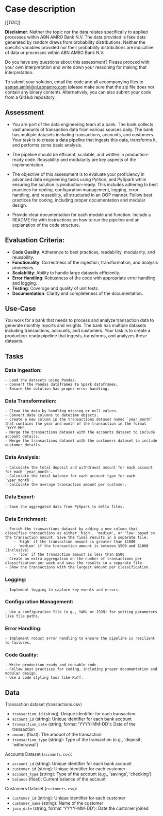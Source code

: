 # Case description

[[_TOC_]]

**Disclaimer**: Neither the topic nor the data relates specifically to applied processes within ABN AMRO Bank N.V. The data provided is fake data generated by random draws from probability distributions. Neither the specific variables provided nor their probability distributions are indicative of data or processes within ABN AMRO Bank N.V.

Do you have any questions about this assessment? Please proceed with your own interpretation and write down your reasoning for making that interpretation.

To submit your solution, email the code and all accompanying files to saman.amini@nl.abnamro.com (please make sure that the zip file does not contain any binary content). Alternatively, you can also submit your code from a GitHub repository.

## Assessment
- You are part of the data engineering team at a bank. The bank collects vast amounts of transaction data from various sources daily. The bank has multiple datasets including transactions, accounts, and customers. Your task is to create a data pipeline that ingests this data, transforms it, and performs some basic analysis.


- The pipeline should be efficient, scalable, and written in production-ready code. Reusability and modularity are key aspects of the implementation.


- The objective of this assessment is to evaluate your proficiency in advanced data engineering tasks using Python, and PySpark while ensuring the solution is production-ready. This includes adhering to best practices for coding, configuration management, logging, error handling, and reusability, all structured in an OOP manner. 
Follow best practices for coding, including proper documentation and modular design.


- Provide clear documentation for each module and function.
Include a README file with instructions on how to run the pipeline and an explanation of the code structure.

## Evaluation Criteria:
- **Code Quality**: Adherence to best practices, readability, modularity, and reusability.
- **Functionality**: Correctness of the ingestion, transformation, and analysis processes.
- **Scalability**: Ability to handle large datasets efficiently.
- **Error Handling**: Robustness of the code with appropriate error handling and logging.
- **Testing**: Coverage and quality of unit tests.
- **Documentation**: Clarity and completeness of the documentation.


## Use-Case
You work for a bank that needs to process and analyze transaction data to generate monthly reports and insights. The bank has multiple datasets including transactions, accounts, and customers. Your task is to create a production-ready pipeline that ingests, transforms, and analyzes these datasets.

## Tasks
### Data Ingestion:
    - Load the datasets using Pandas.
    - Convert the Pandas dataframes to Spark dataframes.
    - Ensure the solution has proper error handling.

### Data Transformation:
    - Clean the data by handling missing or null values.
    - Convert date columns to datetime objects.
    - Create a new column in the transactions dataset named `year_month` that contains the year and month of the transaction in the format 'YYYY-MM'.
    - Merge the transactions dataset with the accounts dataset to include account details.
    - Merge the transactions dataset with the customers dataset to include customer details.

### Data Analysis:
    - Calculate the total deposit and withdrawal amount for each account for each `year_month`.
    - Calculate the total balance for each account type for each `year_month`.
    - Calculate the average transaction amount per customer.

### Data Export:
    - Save the aggregated data from PySpark to delta files.

### Data Enrichment:
    - Enrich the transactions dataset by adding a new column that classifies transactions as either 'high', 'medium', or 'low' based on the transaction amount. Save the final results in a separate file.
        - 'high' if the transaction amount is greater than $1000
        - 'medium' if the transaction amount is between $500 and $1000 (inclusive)
        - 'low' if the transaction amount is less than $500
    - Create an extra aggregation on the number of transactions per classification per week and save the results in a separate file.
    - Show the transactions with the largest amount per classification.

### Logging:
    - Implement logging to capture key events and errors.

### Configuration Management:
    - Use a configuration file (e.g., YAML or JSON) for setting parameters like file paths.

### Error Handling:
    - Implement robust error handling to ensure the pipeline is resilient to failures.

### Code Quality:
    - Write production-ready and reusable code.
    - Follow best practices for coding, including proper documentation and modular design.
    - Use a code styling tool like Ruff.

## Data
Transaction dataset (transactions.csv)
- `transaction_id` (string): Unique identifier for each transaction
- `account_id` (string): Unique identifier for each bank account
- `transaction_date` (string, format 'YYYY-MM-DD'): Date of the transaction
- `amount` (float): The amount of the transaction
- `transaction_type` (string): Type of the transaction (e.g., 'deposit', 'withdrawal')

Accounts Dataset (`accounts.csv`):
- `account_id` (string): Unique identifier for each bank account
- `customer_id` (string): Unique identifier for each customer
- `account_type` (string): Type of the account (e.g., 'savings', 'checking')
- `balance` (float): Current balance of the account

Customers Dataset (`customers.csv`):
- `customer_id` (string): Unique identifier for each customer
- `customer_name` (string): Name of the customer
- `join_date` (string, format 'YYYY-MM-DD'): Date the customer joined
